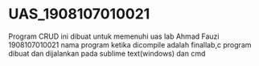 # UAS_1908107010021
Program CRUD ini dibuat untuk memenuhi uas lab Ahmad Fauzi 1908107010021
nama program ketika dicompile adalah finallab,c
program dibuat dan dijalankan pada sublime text(windows) dan cmd
